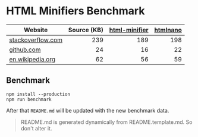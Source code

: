 # HTML Minifiers Benchmark

[html-minifier]: https://www.npmjs.com/package/html-minifier
[htmlnano]: https://www.npmjs.com/package/nano

| Website | Source (KB) | [html-minifier] | [htmlnano] |
|---------|------------:|----------------:|-----------:|
| [stackoverflow.com](http://stackoverflow.com/) | 239 | 189 | 198 |
| [github.com](http://github.com/) | 24 | 16 | 22 |
| [en.wikipedia.org](https://en.wikipedia.org/wiki/Main_Page) | 62 | 56 | 59 |


## Benchmark
```
npm install --production
npm run benchmark
```

After that `README.md` will be updated with the new benchmark data.

> README.md is generated dynamically from README.template.md. So don't alter it.

